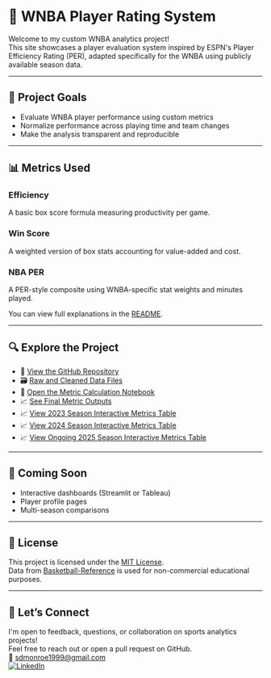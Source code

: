 # 🏀 WNBA Player Rating System

Welcome to my custom WNBA analytics project!  
This site showcases a player evaluation system inspired by ESPN's Player Efficiency Rating (PER), adapted specifically for the WNBA using publicly available season data.

---

## 📌 Project Goals

- Evaluate WNBA player performance using custom metrics
- Normalize performance across playing time and team changes
- Make the analysis transparent and reproducible

---

## 📊 Metrics Used

### Efficiency

A basic box score formula measuring productivity per game.

### Win Score

A weighted version of box stats accounting for value-added and cost.

### NBA PER

A PER-style composite using WNBA-specific stat weights and minutes played.

You can view full explanations in the [README](https://github.com/smonroe6/WNBA-Player-Rating#-metrics-explained).

---

## 🔍 Explore the Project

- 📁 [View the GitHub Repository](https://github.com/smonroe6/WNBA-Player-Rating)
- 🗃️ [Raw and Cleaned Data Files](https://github.com/smonroe6/WNBA-Player-Rating/tree/main/data)
- 📓 [Open the Metric Calculation Notebook](https://github.com/smonroe6/WNBA-Player-Rating/blob/main/notebooks/Metrics.ipynb)
- 📈 [See Final Metric Outputs](https://github.com/smonroe6/WNBA-Player-Rating/tree/main/data/Metrics)
- 📈 [View 2023 Season Interactive Metrics Table](2023Metrics.html)
- 📈 [View 2024 Season Interactive Metrics Table](2024Metrics.html)
- 📈 [View Ongoing 2025 Season Interactive Metrics Table](2025Metrics.html)

---

## 🚀 Coming Soon

- Interactive dashboards (Streamlit or Tableau)
- Player profile pages
- Multi-season comparisons

---

## 📜 License

This project is licensed under the [MIT License](https://github.com/smonroe6/WNBA-Player-Rating/blob/main/LICENSE).  
Data from [Basketball-Reference](https://www.basketball-reference.com/wnba/) is used for non-commercial educational purposes.

---

## 🤝 Let’s Connect

I'm open to feedback, questions, or collaboration on sports analytics projects!  
Feel free to reach out or open a pull request on GitHub.  
📧 [sdmonroe1999@gmail.com](mailto:sdmonroe1999@gmail.com)  
[![LinkedIn](https://img.shields.io/badge/LinkedIn-blue?logo=linkedin&logoColor=white)](https://www.linkedin.com/in/stephenmonroe)
